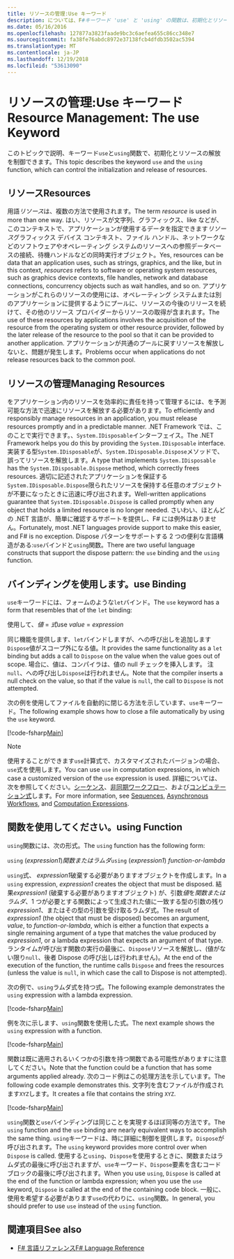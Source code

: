 ```yaml
---
title: リソースの管理:Use キーワード
description: については、F#キーワード 'use' と 'using' の関数は、初期化とリソースの解放を制御できます。
ms.date: 05/16/2016
ms.openlocfilehash: 127877a3823faade9bc3c6aefea655c86cc348e7
ms.sourcegitcommit: fa38fe76abdc8972e37138fcb4dfdb3502ac5394
ms.translationtype: MT
ms.contentlocale: ja-JP
ms.lasthandoff: 12/19/2018
ms.locfileid: "53613090"
---
```

# <a name="resource-management-the-use-keyword"></a><span data-ttu-id="ef5a1-103">リソースの管理:Use キーワード</span><span class="sxs-lookup"><span data-stu-id="ef5a1-103">Resource Management: The use Keyword</span></span>

<span data-ttu-id="ef5a1-104">このトピックで説明、キーワード`use`と`using`関数で、初期化とリソースの解放を制御できます。</span><span class="sxs-lookup"><span data-stu-id="ef5a1-104">This topic describes the keyword `use` and the `using` function, which can control the initialization and release of resources.</span></span>

## <a name="resources"></a><span data-ttu-id="ef5a1-105">リソース</span><span class="sxs-lookup"><span data-stu-id="ef5a1-105">Resources</span></span>

<span data-ttu-id="ef5a1-106">用語*リソース*は、複数の方法で使用されます。</span><span class="sxs-lookup"><span data-stu-id="ef5a1-106">The term *resource* is used in more than one way.</span></span> <span data-ttu-id="ef5a1-107">はい、リソースが文字列、グラフィックス、like などが、このコンテキストで、アプリケーションが使用するデータを指定できます*リソース*グラフィックス デバイス コンテキスト、ファイル ハンドル、ネットワークなどのソフトウェアやオペレーティング システムのリソースへの参照データベースの接続、待機ハンドルなどの同時実行オブジェクト。</span><span class="sxs-lookup"><span data-stu-id="ef5a1-107">Yes, resources can be data that an application uses, such as strings, graphics, and the like, but in this context, *resources* refers to software or operating system resources, such as graphics device contexts, file handles, network and database connections, concurrency objects such as wait handles, and so on.</span></span> <span data-ttu-id="ef5a1-108">アプリケーションがこれらのリソースの使用には、オペレーティング システムまたは別のアプリケーションに提供するようにプールに、リソースの今後のリリースを続けて、その他のリソース プロバイダーからリソースの取得が含まれます。</span><span class="sxs-lookup"><span data-stu-id="ef5a1-108">The use of these resources by applications involves the acquisition of the resource from the operating system or other resource provider, followed by the later release of the resource to the pool so that it can be provided to another application.</span></span> <span data-ttu-id="ef5a1-109">アプリケーションが共通のプールに戻すリソースを解放しないと、問題が発生します。</span><span class="sxs-lookup"><span data-stu-id="ef5a1-109">Problems occur when applications do not release resources back to the common pool.</span></span>

## <a name="managing-resources"></a><span data-ttu-id="ef5a1-110">リソースの管理</span><span class="sxs-lookup"><span data-stu-id="ef5a1-110">Managing Resources</span></span>

<span data-ttu-id="ef5a1-111">をアプリケーション内のリソースを効率的に責任を持って管理するには、を予測可能な方法で迅速にリソースを解放する必要があります。</span><span class="sxs-lookup"><span data-stu-id="ef5a1-111">To efficiently and responsibly manage resources in an application, you must release resources promptly and in a predictable manner.</span></span> <span data-ttu-id="ef5a1-112">.NET Framework では、このことで実行できます。、`System.IDisposable`インターフェイス。</span><span class="sxs-lookup"><span data-stu-id="ef5a1-112">The .NET Framework helps you do this by providing the `System.IDisposable` interface.</span></span> <span data-ttu-id="ef5a1-113">実装する型`System.IDisposable`が、`System.IDisposable.Dispose`メソッドで、誤ってリソースを解放します。</span><span class="sxs-lookup"><span data-stu-id="ef5a1-113">A type that implements `System.IDisposable` has the `System.IDisposable.Dispose` method, which correctly frees resources.</span></span> <span data-ttu-id="ef5a1-114">適切に記述されたアプリケーションを保証する`System.IDisposable.Dispose`限られたリソースを保持する任意のオブジェクトが不要になったときに迅速に呼び出されます。</span><span class="sxs-lookup"><span data-stu-id="ef5a1-114">Well-written applications guarantee that `System.IDisposable.Dispose` is called promptly when any object that holds a limited resource is no longer needed.</span></span> <span data-ttu-id="ef5a1-115">さいわい、ほとんどの .NET 言語が、簡単に確認するサポートを提供し、F# には例外はありません。</span><span class="sxs-lookup"><span data-stu-id="ef5a1-115">Fortunately, most .NET languages provide support to make this easier, and F# is no exception.</span></span> <span data-ttu-id="ef5a1-116">Dispose パターンをサポートする 2 つの便利な言語構造がある:`use`バインドと`using`関数。</span><span class="sxs-lookup"><span data-stu-id="ef5a1-116">There are two useful language constructs that support the dispose pattern: the `use` binding and the `using` function.</span></span>

## <a name="use-binding"></a><span data-ttu-id="ef5a1-117">バインディングを使用します。</span><span class="sxs-lookup"><span data-stu-id="ef5a1-117">use Binding</span></span>

<span data-ttu-id="ef5a1-118">`use`キーワードには、フォームのような`let`バインド。</span><span class="sxs-lookup"><span data-stu-id="ef5a1-118">The `use` keyword has a form that resembles that of the `let` binding:</span></span>

<span data-ttu-id="ef5a1-119">使用して、*値* = *式*</span><span class="sxs-lookup"><span data-stu-id="ef5a1-119">use *value* = *expression*</span></span>

<span data-ttu-id="ef5a1-120">同じ機能を提供します、`let`バインドしますが、への呼び出しを追加します`Dispose`値がスコープ外になる値。</span><span class="sxs-lookup"><span data-stu-id="ef5a1-120">It provides the same functionality as a `let` binding but adds a call to `Dispose` on the value when the value goes out of scope.</span></span> <span data-ttu-id="ef5a1-121">場合に、値は、コンパイラは、値の null チェックを挿入します。 注`null`、への呼び出し`Dispose`は行われません。</span><span class="sxs-lookup"><span data-stu-id="ef5a1-121">Note that the compiler inserts a null check on the value, so that if the value is `null`, the call to `Dispose` is not attempted.</span></span>

<span data-ttu-id="ef5a1-122">次の例を使用してファイルを自動的に閉じる方法を示しています、`use`キーワード。</span><span class="sxs-lookup"><span data-stu-id="ef5a1-122">The following example shows how to close a file automatically by using the `use` keyword.</span></span>

[!code-fsharp[Main](../../../samples/snippets/fsharp/lang-ref-2/snippet6301.fs)]

> [!NOTE]
> <span data-ttu-id="ef5a1-123">使用することができます`use`計算式で、カスタマイズされたバージョンの場合、`use`式を使用します。</span><span class="sxs-lookup"><span data-stu-id="ef5a1-123">You can use `use` in computation expressions, in which case a customized version of the `use` expression is used.</span></span> <span data-ttu-id="ef5a1-124">詳細については、次を参照してください。[シーケンス](sequences.md)、[非同期ワークフロー](asynchronous-workflows.md)、および[コンピュテーション式](computation-expressions.md)します。</span><span class="sxs-lookup"><span data-stu-id="ef5a1-124">For more information, see [Sequences](sequences.md), [Asynchronous Workflows](asynchronous-workflows.md), and [Computation Expressions](computation-expressions.md).</span></span>

## <a name="using-function"></a><span data-ttu-id="ef5a1-125">関数を使用してください。</span><span class="sxs-lookup"><span data-stu-id="ef5a1-125">using Function</span></span>

<span data-ttu-id="ef5a1-126">`using`関数には、次の形式。</span><span class="sxs-lookup"><span data-stu-id="ef5a1-126">The `using` function has the following form:</span></span>

<span data-ttu-id="ef5a1-127">`using` (*expression1*)*関数またはラムダ*</span><span class="sxs-lookup"><span data-stu-id="ef5a1-127">`using` (*expression1*) *function-or-lambda*</span></span>

<span data-ttu-id="ef5a1-128">`using`式、 *expression1*破棄する必要がありますオブジェクトを作成します。</span><span class="sxs-lookup"><span data-stu-id="ef5a1-128">In a `using` expression, *expression1* creates the object that must be disposed.</span></span> <span data-ttu-id="ef5a1-129">結果*expression1* (破棄する必要がありますオブジェクト) が、引数*値*を*関数またはラムダ*、1 つが必要とする関数によって生成された値に一致する型の引数の残り*expression1*、またはその型の引数を受け取るラムダ式。</span><span class="sxs-lookup"><span data-stu-id="ef5a1-129">The result of *expression1* (the object that must be disposed) becomes an argument, *value*, to *function-or-lambda*, which is either a function that expects a single remaining argument of a type that matches the value produced by *expression1*, or a lambda expression that expects an argument of that type.</span></span> <span data-ttu-id="ef5a1-130">ランタイムが呼び出す関数の実行の最後に、`Dispose`リソースを解放し、(値がない限り`null`、後者 Dispose の呼び出しは行われません)。</span><span class="sxs-lookup"><span data-stu-id="ef5a1-130">At the end of the execution of the function, the runtime calls `Dispose` and frees the resources (unless the value is `null`, in which case the call to Dispose is not attempted).</span></span>

<span data-ttu-id="ef5a1-131">次の例で、`using`ラムダ式を持つ式。</span><span class="sxs-lookup"><span data-stu-id="ef5a1-131">The following example demonstrates the `using` expression with a lambda expression.</span></span>

[!code-fsharp[Main](../../../samples/snippets/fsharp/lang-ref-2/snippet6302.fs)]

<span data-ttu-id="ef5a1-132">例を次に示します、`using`関数を使用した式。</span><span class="sxs-lookup"><span data-stu-id="ef5a1-132">The next example shows the `using` expression with a function.</span></span>

[!code-fsharp[Main](../../../samples/snippets/fsharp/lang-ref-2/snippet6303.fs)]

<span data-ttu-id="ef5a1-133">関数は既に適用されるいくつかの引数を持つ関数である可能性がありますに注意してください。</span><span class="sxs-lookup"><span data-stu-id="ef5a1-133">Note that the function could be a function that has some arguments applied already.</span></span> <span data-ttu-id="ef5a1-134">次のコード例はこの処理方法を示しています。</span><span class="sxs-lookup"><span data-stu-id="ef5a1-134">The following code example demonstrates this.</span></span> <span data-ttu-id="ef5a1-135">文字列を含むファイルが作成されます`XYZ`します。</span><span class="sxs-lookup"><span data-stu-id="ef5a1-135">It creates a file that contains the string `XYZ`.</span></span>

[!code-fsharp[Main](../../../samples/snippets/fsharp/lang-ref-2/snippet6304.fs)]

<span data-ttu-id="ef5a1-136">`using`関数と`use`バインディングは同じことを実現するほぼ同等の方法です。</span><span class="sxs-lookup"><span data-stu-id="ef5a1-136">The `using` function and the `use` binding are nearly equivalent ways to accomplish the same thing.</span></span> <span data-ttu-id="ef5a1-137">`using`キーワードは、時に詳細に制御を提供します。`Dispose`が呼び出されます。</span><span class="sxs-lookup"><span data-stu-id="ef5a1-137">The `using` keyword provides more control over when `Dispose` is called.</span></span> <span data-ttu-id="ef5a1-138">使用すると`using`、`Dispose`を使用するときに、関数またはラムダ式の最後に呼び出されますが、`use`キーワード、`Dispose`要素を含むコード ブロックの最後に呼び出されます。</span><span class="sxs-lookup"><span data-stu-id="ef5a1-138">When you use `using`, `Dispose` is called at the end of the function or lambda expression; when you use the `use` keyword, `Dispose` is called at the end of the containing code block.</span></span> <span data-ttu-id="ef5a1-139">一般に、使用を希望する必要があります`use`の代わりに、`using`関数。</span><span class="sxs-lookup"><span data-stu-id="ef5a1-139">In general, you should prefer to use `use` instead of the `using` function.</span></span>

## <a name="see-also"></a><span data-ttu-id="ef5a1-140">関連項目</span><span class="sxs-lookup"><span data-stu-id="ef5a1-140">See also</span></span>

- [<span data-ttu-id="ef5a1-141">F# 言語リファレンス</span><span class="sxs-lookup"><span data-stu-id="ef5a1-141">F# Language Reference</span></span>](index.md)
